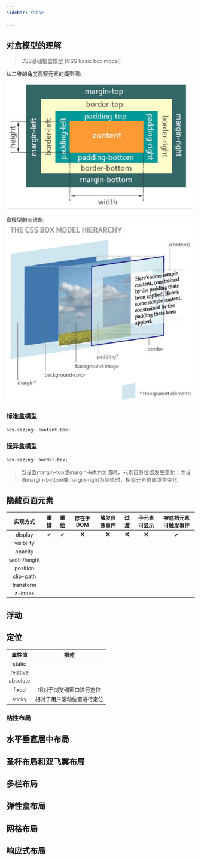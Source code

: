 ```yaml
---
sidebar: false

---
```


## 对盒模型的理解
> CSS基础框盒模型 (CSS basic box model)

从二维的角度观察元素的模型图:
![](./assets/box-model-2d.png)

盒模型的三维图:
![](./assets/box-model-3d.png)

### 标准盒模型

```css
box-sizing: content-box;

```

### 怪异盒模型

```css
box-sizing: border-box;

```

> 当设置margin-top或margin-left为负值时，元素自身位置发生变化；而设置margin-bottom或margin-right为负值时，相邻元素位置发生变化


## 隐藏页面元素
| 实现方式  | 重排 | 重绘 | 存在于DOM | 触发自身事件 | 过渡 | 子元素可显示 | 被遮挡元素可触发事件 |
| ------ | ----- | ----- | ----- | ----- | ----- | ----- | ----- |
| display | ✔ | ✔ | ❌️ | ❌️ | ❌️ | ❌️ |  ✔ |
| visibility |
| opacity | 
| width/height |
| position |
| clip-path |
| transform |
| z-index   |

## 浮动

## 定位
| 属性值  | 描述   |
| -----   | ----- |
| static   |
| relative |
| absolute |
| fixed    | 相对于浏览器窗口进行定位 |
| sticky   | 相对于用户滚动位置进行定位 |


### 粘性布局

## 水平垂直居中布局

## 圣杯布局和双飞翼布局

## 多栏布局

## 弹性盒布局

## 网格布局

## 响应式布局


<style module>
table {
  text-align: center;
}


</style>
